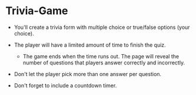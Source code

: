 # Trivia-Game

- You'll create a trivia form with multiple choice or true/false options (your choice).

- The player will have a limited amount of time to finish the quiz.

  - The game ends when the time runs out. The page will reveal the number of questions that players answer correctly and incorrectly.

- Don't let the player pick more than one answer per question.

- Don't forget to include a countdown timer.
